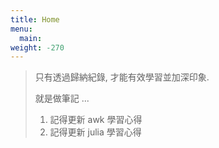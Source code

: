 ```yaml
---
title: Home
menu:
  main:
weight: -270
---
```

> 只有透過歸納紀錄, 才能有效學習並加深印象.
>
> 就是做筆記 ...
>
> 1. 記得更新 awk 學習心得
> 2. 記得更新 julia 學習心得

